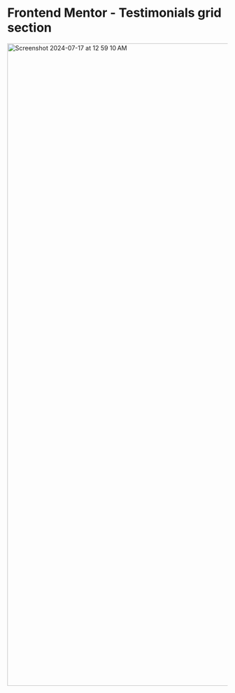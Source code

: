 # Frontend Mentor - Testimonials grid section

 
<img width="1470" alt="Screenshot 2024-07-17 at 12 59 10 AM" src="https://github.com/user-attachments/assets/1dfeaade-3b4b-47da-9624-361c1737ee42">
